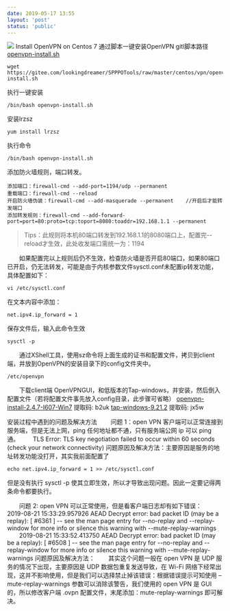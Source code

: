```yaml
---
date: 2019-05-17 13:55
layout: 'post'
status: 'public'
---
```

![](https://i.pcmag.com/imagery/reviews/00JXUu9pun1kRsTQWb6Pvh8-7.1569476244.fit_scale.size_1028x578.jpg)
Install OpenVPN on Centos 7
通过脚本一键安装OpenVPN
gitl脚本路径    [openvpn-install.sh](https://gitee.com/lookingdreamer/SPPPOTools/raw/master/centos/vpn/openvpn/openvpn-install.sh)
```
wget  https://gitee.com/lookingdreamer/SPPPOTools/raw/master/centos/vpn/openvpn/openvpn-install.sh
```

执行一键安装
```
/bin/bash openvpn-install.sh
```

安装lrzsz
```
yum install lrzsz
```

执行命令   
```
/bin/bash openvpn-install.sh	
```

添加防火墙规则，端口转发。
```
添加端口：firewall-cmd --add-port=1194/udp --permanent
重载端口：firewall-cmd --reload 
开启防火墙伪装：firewall-cmd --add-masquerade --permanent    //开启后才能转发端口
添加转发规则：firewall-cmd --add-forward-port=port=80:proto=tcp:toport=8080:toaddr=192.168.1.1 --permanent
```
>Tips：此规则将本机80端口转发到192.168.1.1的8080端口上，配置完--reload才生效，此处收发端口需统一为：1194

&emsp;&emsp;如果配置完以上规则后仍不生效，检查防火墙是否开启80端口，如果80端口已开启，仍无法转发，可能是由于内核参数文件sysctl.conf未配置ip转发功能，具体配置如下：

```
vi /etc/sysctl.conf
```
在文本内容中添加：

```
net.ipv4.ip_forward = 1
```

保存文件后，输入此命令生效
```
sysctl -p
```

&emsp;&emsp;通过XShell工具，使用sz命令将上面生成的证书和配置文件，拷贝到client端，并放到OpenVPN的安装目录下的config文件夹中。
```
/etc/openvpn
```
&emsp;&emsp;下载client端 OpenVPNGUI，和低版本的Tap-windows，并安装，然后倒入配置文件（若将配置文件事先放入config目录，此步骤可省略）
[openvpn-install-2.4.7-I607-Win7](https://pan.baidu.com/s/1Y_xWuaNr-Zx46Fyy3VanMQ) 提取码: b2uk
[tap-windows-9.21.2](https://pan.baidu.com/s/1PjGZ7-u4cghOzCQIXFLrqg) 提取码: jx5w

安装过程中遇到的问题及解决方法
&emsp;&emsp;问题 1：open VPN 客户端可以正常连接到服务端，但是无法上网，ping 任何地址都不通，只有服务端公网 ip 可以 ping 通。
&emsp;&emsp;TLS Error: TLS key negotiation failed to occur within 60 seconds (check your network connectivity)
问题原因及解决方法：主要原因是服务的地址转发功能没打开，其实我前面配置了 
```
echo net.ipv4.ip_forward = 1 >> /etc/sysctl.conf
```

但是没有执行 sysctl -p 使其立即生效，所以才导致出现问题。因此一定要记得两条命令都要执行。

&emsp;&emsp;问题 2: open VPN 可以正常使用，但是看客户端日志却有如下错误：
&emsp;&emsp;2019-08-21 15:33:29.957926 AEAD Decrypt error: bad packet ID (may be a replay): [ #6361 ] -- see the man page entry for --no-replay and --replay-window for more info or silence this warning with --mute-replay-warnings
&emsp;&emsp;2019-08-21 15:33:52.413750 AEAD Decrypt error: bad packet ID (may be a replay): [ #6508 ] -- see the man page entry for --no-replay and --replay-window for more info or silence this warning with --mute-replay-warnings
问题原因及解决方法：
&emsp;&emsp;其实这个问题一般在 open VPN 是 UDP 服务的情况下出现，主要原因是 UDP 数据包重复发送导致，在 Wi-Fi 网络下经常出现，这并不影响使用，但是我们可以选择禁止掉该错误：根据错误提示可知使用 –mute-replay-warnings 参数可以消除该警告，我们使用的 open VPN 是 GUI 的，所以修改客户端 .ovpn 配置文件，末尾添加：mute-replay-warnings 即可解决。
